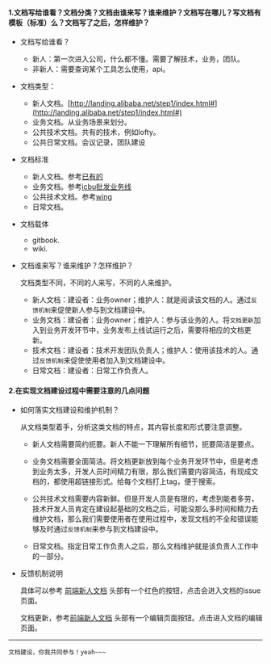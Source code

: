 #### 1.文档写给谁看？文档分类？文档由谁来写？谁来维护？文档写在哪儿？写文档有模板（标准）么？文档写了之后，怎样维护？

* 文档写给谁看？

  * 新人：第一次进入公司，什么都不懂。需要了解技术，业务，团队。
  * 非新人：需要查询某个工具怎么使用，api。

 
*  文档类型：
   
  	* 新人文档。[http://landing.alibaba.net/step1/index.html#](http://landing.alibaba.net/step1/index.html#)
  	* 业务文档。从业务场景来划分。
  	* 公共技术文档。共有的技术，例如lofty。
  	* 公共日常文档。会议记录，团队建设
* 文档标准
	
	* 新人文档。参考[已有的](http://landing.alibaba.net/step1/index.html#) 
	* 业务文档。参考[icbu批发业务线](http://site.alibaba.net/B2B-DOC/wholesaler/)
	* 公共技术文档。参考[wing](http://site.alibaba.net/wing/wing-doc/)
	* 日常文档。	
* 文档载体
    * gitbook.
    * wiki.
*  文档谁来写？谁来维护？怎样维护？

   文档类型不同，不同的人来写，不同的人来维护。
   
   * 新人文档：建设者：业务owner；维护人：就是阅读该文档的人。通过`反馈机制`来促使新人参与到文档建设中。
   * 业务文档：建设者：业务owner；维护人：参与该业务的人。将`文档更新`加入到业务开发环节中，业务发布上线试运行之后，需要将相应的文档更新。
   * 技术文档：建设者：技术开发团队负责人；维护人：使用该技术的人。通过`反馈机制`来促使使用者加入到文档建设中。
   * 日常文档：建设者：日常工作负责人。
   
#### 2.在实现文档建设过程中需要注意的几点问题  
* 如何落实文档建设和维护机制？

  从文档类型着手，分析这类文档的特点，其内容长度和形式要注意调整。
  
  * 新人文档需要简约扼要。新人不能一下理解所有细节，扼要简洁是要点。
  
  * 业务文档需要全面简洁。将文档更新放到每个业务开发环节中，但是考虑到业务太多，开发人员时间精力有限，那么我们需要内容简洁，有现成文档的，都使用超链接形式。给每个文档打上tag，便于搜索。
  * 公共技术文档需要内容新鲜。但是开发人员是有限的，考虑到能者多劳，技术开发人员肯定在建设起基础的文档之后，可能没那么多时间和精力去维护文档，那么我们需要使用者在使用过程中，发现文档的不全和错误能够及时通过`反馈机制`来参与到文档建设中。
  * 日常文档。指定日常工作负责人之后，那么文档维护就是该负责人工作中的一部分。
* 反馈机制说明

  具体可以参考  [前端新人文档](http://landing.alibaba.net/step1/index.html#) 头部有一个红色的按钮，点击会进入文档的issue页面。
  
  文档更新，参考[前端新人文档](http://landing.alibaba.net/step1/index.html#) 头部有一个编辑页面按钮。点击进入文档的编辑页面。
  
  
  
 **** 
  
  `文档建设，你我共同参与！yeah~~~`
       	
